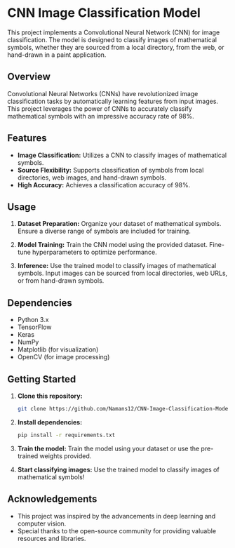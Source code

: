 # CNN Image Classification Model

This project implements a Convolutional Neural Network (CNN) for image classification. The model is designed to classify images of mathematical symbols, whether they are sourced from a local directory, from the web, or hand-drawn in a paint application.

## Overview

Convolutional Neural Networks (CNNs) have revolutionized image classification tasks by automatically learning features from input images. This project leverages the power of CNNs to accurately classify mathematical symbols with an impressive accuracy rate of 98%.

## Features

- **Image Classification:** Utilizes a CNN to classify images of mathematical symbols.
- **Source Flexibility:** Supports classification of symbols from local directories, web images, and hand-drawn symbols.
- **High Accuracy:** Achieves a classification accuracy of 98%.
   
## Usage

1. **Dataset Preparation:** Organize your dataset of mathematical symbols. Ensure a diverse range of symbols are included for training.

2. **Model Training:** Train the CNN model using the provided dataset. Fine-tune hyperparameters to optimize performance.

3. **Inference:** Use the trained model to classify images of mathematical symbols. Input images can be sourced from local directories, web URLs, or from hand-drawn symbols.

## Dependencies

- Python 3.x
- TensorFlow
- Keras
- NumPy
- Matplotlib (for visualization)
- OpenCV (for image processing)

## Getting Started

1. **Clone this repository:**

    ```bash
    git clone https://github.com/Namans12/CNN-Image-Classification-Model.git
    ```

2. **Install dependencies:**

    ```bash
    pip install -r requirements.txt
    ```

3. **Train the model:** Train the model using your dataset or use the pre-trained weights provided.

4. **Start classifying images:** Use the trained model to classify images of mathematical symbols!

## Acknowledgements

- This project was inspired by the advancements in deep learning and computer vision.
- Special thanks to the open-source community for providing valuable resources and libraries.
